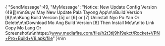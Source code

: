 { "SendMessage":49, "MyMessage": "Notice: New Update Config Version (49💚)\n\nGuys May New Update Pala Tayong App\n\nBuild Version [8]\n\nKung Build Version [5] or [6] or [7] Uninstall Nyo Po Yan Or Delete\n\nDownload Mo Ang Build Version [8] Then Install Mo\n\nIto Link Copy Mo Lang Or Screenshot\n\nhttps://www.mediafire.com/file/h2t3tij9h19ekct/Rocket+VPN+Pro+Build+V8.apk/file" }\n\n
